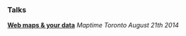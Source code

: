 ### Talks

__[Web maps & your data](http://tristen.ca/presentations/webmaps-and-your-data)__
_Maptime Toronto August 21th 2014_
